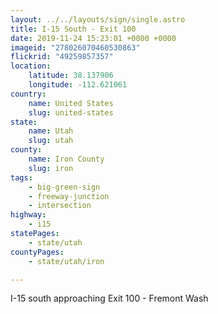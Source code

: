 ```yaml
---
layout: ../../layouts/sign/single.astro
title: I-15 South - Exit 100
date: 2019-11-24 15:23:01 +0000 +0000
imageid: "278026070460530863"
flickrid: "49259857357"
location:
    latitude: 38.137906
    longitude: -112.621061
country:
    name: United States
    slug: united-states
state:
    name: Utah
    slug: utah
county:
    name: Iron County
    slug: iron
tags:
    - big-green-sign
    - freeway-junction
    - intersection
highway:
    - i15
statePages:
    - state/utah
countyPages:
    - state/utah/iron

---
```

I-15 south approaching Exit 100 - Fremont Wash